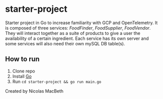 # starter-project

Starter project in Go to increase familiarity with GCP and OpenTelemetry. It is composed of three services: *FoodFinder*, *FoodSupplier*, *FoodVendor*. They will interact together as a suite of products to give a user the availability of a certain ingredient. Each service has its own server and some services will also need their own mySQL DB table(s).

## How to run

1. Clone repo
2. Install [Go](https://golang.org/dl/)
3. Run `cd starter-project && go run main.go`

Created by Nicolas MacBeth
